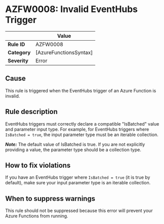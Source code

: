 # AZFW0008: Invalid EventHubs Trigger

| | Value |
|-|-|
| **Rule ID** |AZFW0008|
| **Category** |[AzureFunctionsSyntax]|
| **Severity** |Error|

## Cause

This rule is triggered when the EventHubs trigger of an Azure Function is invalid.

## Rule description

EventHubs triggers must correctly declare a compatible "IsBatched" value and parameter input type. For example, for EventHubs triggers where `IsBatched = true`, the input parameter type must be an iterable collection.

_**Note:**_ The default value of IsBatched is true. If you are not explicitly providing a value, the parameter type should be a collection type.

## How to fix violations

If you have an EventHubs trigger where `IsBatched = true` (it is true by default), make sure your input parameter type is an iterable collection.

## When to suppress warnings

This rule should not be suppressed because this error will prevent your Azure Functions from running.
